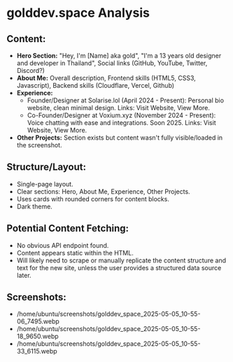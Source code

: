 # golddev.space Analysis

## Content:
- **Hero Section:** "Hey, I'm [Name] aka gold", "I'm a 13 years old designer and developer in Thailand", Social links (GitHub, YouTube, Twitter, Discord?)
- **About Me:** Overall description, Frontend skills (HTML5, CSS3, Javascript), Backend skills (Cloudflare, Vercel, Github)
- **Experience:**
    - Founder/Designer at Solarise.lol (April 2024 - Present): Personal bio website, clean minimal design. Links: Visit Website, View More.
    - Co-Founder/Designer at Voxium.xyz (November 2024 - Present): Voice chatting with ease and integrations. Soon 2025. Links: Visit Website, View More.
- **Other Projects:** Section exists but content wasn't fully visible/loaded in the screenshot.

## Structure/Layout:
- Single-page layout.
- Clear sections: Hero, About Me, Experience, Other Projects.
- Uses cards with rounded corners for content blocks.
- Dark theme.

## Potential Content Fetching:
- No obvious API endpoint found.
- Content appears static within the HTML.
- Will likely need to scrape or manually replicate the content structure and text for the new site, unless the user provides a structured data source later.

## Screenshots:
- /home/ubuntu/screenshots/golddev_space_2025-05-05_10-55-06_7495.webp
- /home/ubuntu/screenshots/golddev_space_2025-05-05_10-55-18_9650.webp
- /home/ubuntu/screenshots/golddev_space_2025-05-05_10-55-33_6115.webp
